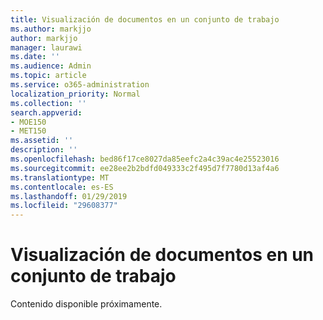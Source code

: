 ```yaml
---
title: Visualización de documentos en un conjunto de trabajo
ms.author: markjjo
author: markjjo
manager: laurawi
ms.date: ''
ms.audience: Admin
ms.topic: article
ms.service: o365-administration
localization_priority: Normal
ms.collection: ''
search.appverid:
- MOE150
- MET150
ms.assetid: ''
description: ''
ms.openlocfilehash: bed86f17ce8027da85eefc2a4c39ac4e25523016
ms.sourcegitcommit: ee28ee2b2bdfd049333c2f495d7f7780d13af4a6
ms.translationtype: MT
ms.contentlocale: es-ES
ms.lasthandoff: 01/29/2019
ms.locfileid: "29608377"
---
```

# <a name="viewing-documents-in-a-working-set"></a>Visualización de documentos en un conjunto de trabajo

Contenido disponible próximamente.